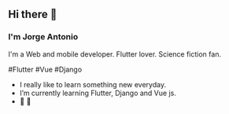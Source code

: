 ## Hi there 👋 

### I'm Jorge Antonio

I'm a Web and mobile developer. 
Flutter lover. 
Science fiction fan. 

#Flutter #Vue #Django

* I really like to learn something new everyday. 
* I’m currently learning Flutter, Django and Vue js.
* 🌱 🐝

